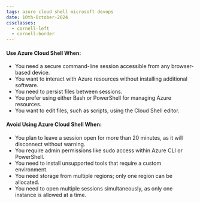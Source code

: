 ```yaml
---
tags: azure cloud shell microsoft devops 
date: 10th-October-2024
cssclasses:
  - cornell-left
  - cornell-border
---
```


#### Use Azure Cloud Shell When:

- You need a secure command-line session accessible from any browser-based device.
- You want to interact with Azure resources without installing additional software.
- You need to persist files between sessions.
- You prefer using either Bash or PowerShell for managing Azure resources.
- You want to edit files, such as scripts, using the Cloud Shell editor.

#### Avoid Using Azure Cloud Shell When:

- You plan to leave a session open for more than 20 minutes, as it will disconnect without warning.
- You require admin permissions like sudo access within Azure CLI or PowerShell.
- You need to install unsupported tools that require a custom environment.
- You need storage from multiple regions; only one region can be allocated.
- You need to open multiple sessions simultaneously, as only one instance is allowed at a time.